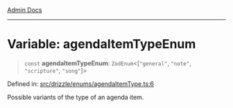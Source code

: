 [Admin Docs](/)

***

# Variable: agendaItemTypeEnum

> `const` **agendaItemTypeEnum**: `ZodEnum`\<\[`"general"`, `"note"`, `"scripture"`, `"song"`\]\>

Defined in: [src/drizzle/enums/agendaItemType.ts:6](https://github.com/syedali237/talawa-api/blob/8be1a1231af103d298d6621405c956dc45d3a73a/src/drizzle/enums/agendaItemType.ts#L6)

Possible variants of the type of an agenda item.
